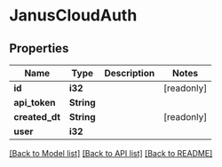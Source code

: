 # JanusCloudAuth

## Properties

Name | Type | Description | Notes
------------ | ------------- | ------------- | -------------
**id** | **i32** |  | [readonly]
**api_token** | **String** |  | 
**created_dt** | **String** |  | [readonly]
**user** | **i32** |  | 

[[Back to Model list]](../README.md#documentation-for-models) [[Back to API list]](../README.md#documentation-for-api-endpoints) [[Back to README]](../README.md)


